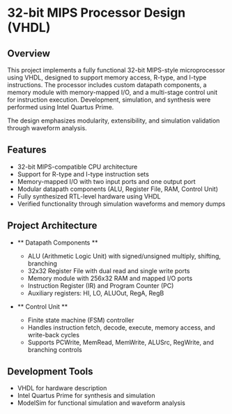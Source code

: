 # 32-bit MIPS Processor Design (VHDL)
## Overview
This project implements a fully functional 32-bit MIPS-style microprocessor using VHDL, designed to support memory access, R-type, and I-type instructions.
The processor includes custom datapath components, a memory module with memory-mapped I/O, and a multi-stage control unit for instruction execution.
Development, simulation, and synthesis were performed using Intel Quartus Prime.

The design emphasizes modularity, extensibility, and simulation validation through waveform analysis.

## Features
- 32-bit MIPS-compatible CPU architecture
- Support for R-type and I-type instruction sets
- Memory-mapped I/O with two input ports and one output port
- Modular datapath components (ALU, Register File, RAM, Control Unit)
- Fully synthesized RTL-level hardware using VHDL
- Verified functionality through simulation waveforms and memory dumps

## Project Architecture
- ** Datapath Components **
  - ALU (Arithmetic Logic Unit) with signed/unsigned multiply, shifting, branching
  - 32x32 Register File with dual read and single write ports
  - Memory module with 256x32 RAM and mapped I/O ports
  - Instruction Register (IR) and Program Counter (PC)
  - Auxiliary registers: HI, LO, ALUOut, RegA, RegB

- ** Control Unit **
  - Finite state machine (FSM) controller
  - Handles instruction fetch, decode, execute, memory access, and write-back cycles
  - Supports PCWrite, MemRead, MemWrite, ALUSrc, RegWrite, and branching controls
    
## Development Tools
- VHDL for hardware description
- Intel Quartus Prime for synthesis and simulation
- ModelSim for functional simulation and waveform analysis

  
